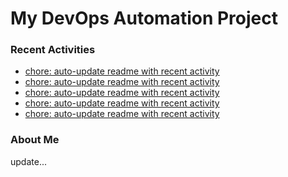 # My DevOps Automation Project

### Recent Activities
<!-- activity:START -->
- [chore: auto-update readme with recent activity](https://github.com/kaigiii/mybowling-app/commit/4d2d05e97fef8facbabd46bd2361f15215d33248)
- [chore: auto-update readme with recent activity](https://github.com/kaigiii/mybowling-app/commit/8cfbd49e34b1446a56ff0941540c01aceb2b239a)
- [chore: auto-update readme with recent activity](https://github.com/kaigiii/mybowling-app/commit/548b27f12abaedf90ab0dd8e1f4b83b21a502b28)
- [chore: auto-update readme with recent activity](https://github.com/kaigiii/mybowling-app/commit/730a48fa0ed74e6dbcd37d894603aa91e33f2800)
- [chore: auto-update readme with recent activity](https://github.com/kaigiii/mybowling-app/commit/cd5b25be095788436c595e35584ebfb90ba2a70a)
<!-- activity:END -->

### About Me
<!-- MYLINKS:START -->
<!-- MYLINKS:END -->

update...
